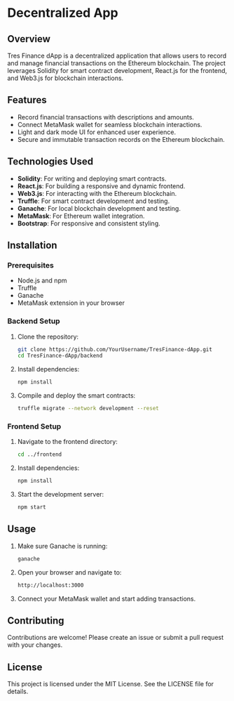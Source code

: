 # Decentralized App

## Overview
Tres Finance dApp is a decentralized application that allows users to record and manage financial transactions on the Ethereum blockchain. The project leverages Solidity for smart contract development, React.js for the frontend, and Web3.js for blockchain interactions.

## Features
- Record financial transactions with descriptions and amounts.
- Connect MetaMask wallet for seamless blockchain interactions.
- Light and dark mode UI for enhanced user experience.
- Secure and immutable transaction records on the Ethereum blockchain.

## Technologies Used
- **Solidity**: For writing and deploying smart contracts.
- **React.js**: For building a responsive and dynamic frontend.
- **Web3.js**: For interacting with the Ethereum blockchain.
- **Truffle**: For smart contract development and testing.
- **Ganache**: For local blockchain development and testing.
- **MetaMask**: For Ethereum wallet integration.
- **Bootstrap**: For responsive and consistent styling.

## Installation

### Prerequisites
- Node.js and npm
- Truffle
- Ganache
- MetaMask extension in your browser

### Backend Setup
1. Clone the repository:
   ```bash
   git clone https://github.com/YourUsername/TresFinance-dApp.git
   cd TresFinance-dApp/backend
   ```
2. Install dependencies:
   ```bash
   npm install
   ```
3. Compile and deploy the smart contracts:
   ```bash
   truffle migrate --network development --reset
   ```

### Frontend Setup
1. Navigate to the frontend directory:
   ```bash
   cd ../frontend
   ```
2. Install dependencies:
   ```bash
   npm install
   ```
3. Start the development server:
   ```bash
   npm start
   ```

## Usage
1. Make sure Ganache is running:
   ```bash
   ganache
   ```
2. Open your browser and navigate to:
   ```bash
   http://localhost:3000
   ```
3. Connect your MetaMask wallet and start adding transactions.

## Contributing
Contributions are welcome! Please create an issue or submit a pull request with your changes.

## License
This project is licensed under the MIT License. See the LICENSE file for details.